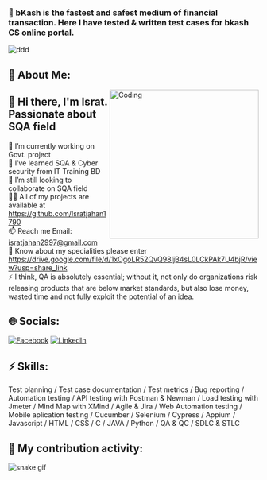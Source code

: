 ### 🌱 bKash is the fastest and safest medium of financial transaction. Here I have tested & written test cases for bkash CS online portal.

![ddd](https://github.com/Isratjahan1790/Bkash/assets/112747904/552e2d1f-2f8f-47c7-aaed-bc7c55b2b4fd)

## 💫 About Me:
<img align="right" alt="Coding" width="300" src="https://i.imgur.com/tN5CW8d.gif">

## 👋 Hi there, I'm Israt. Passionate about SQA field
🔭 I’m currently working on Govt. project<br>🌱 I’ve learned SQA & Cyber security from IT Training BD<br>👯 I’m still looking to collaborate on SQA field<br>👨‍💻 All of my projects are available at https://github.com/Isratjahan1790<br>📫 Reach me Email: isratjahan2997@gmail.com<br>📄 Know about my specialities please enter https://drive.google.com/file/d/1xOgoLR52QvQ98IjB4sL0LCkPAk7U4bjR/view?usp=share_link<br>⚡ I think, QA is absolutely essential; without it, not only do organizations risk releasing products that are below market standards, but also lose money, wasted time and not fully exploit the potential of an idea.


## 🌐 Socials:
[![Facebook](https://img.shields.io/badge/Facebook-%231877F2.svg?logo=Facebook&logoColor=white)](https://facebook.com/ishratjahan.1790) 
[![LinkedIn](https://img.shields.io/badge/LinkedIn-%230077B5.svg?logo=linkedin&logoColor=white)](https://linkedin.com/in/israt-jahan1790) 

## ⚡ Skills:
Test planning / Test case documentation / Test metrics / Bug reporting / Automation testing / API testing with Postman & Newman / Load testing with Jmeter / Mind Map with XMind / Agile & Jira /  Web Automation testing / Mobile aplication testing / Cucumber / Selenium / Cypress / Appium / Javascript /  HTML / CSS / C / JAVA / Python / QA & QC / SDLC & STLC
## 🔭 My contribution activity:
![snake gif](https://github.com/Isratjahan1790/Isratjahan1790/blob/output/github-contribution-grid-snake.gif)
